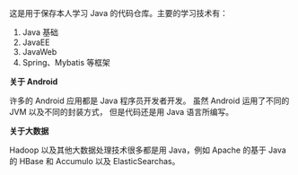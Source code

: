 这是用于保存本人学习 Java 的代码仓库。主要的学习技术有：

1. Java 基础
2. JavaEE
3. JavaWeb
4. Spring、Mybatis 等框架

**关于 Android**

许多的 Android 应用都是 Java 程序员开发者开发。 虽然 Android 运用了不同的 JVM 以及不同的封装方式，
但是代码还是用 Java 语言所编写。

**关于大数据**

Hadoop 以及其他大数据处理技术很多都是用 Java，例如 Apache 的基于 Java 的 HBase 和 Accumulo 以及 ElasticSearchas。

